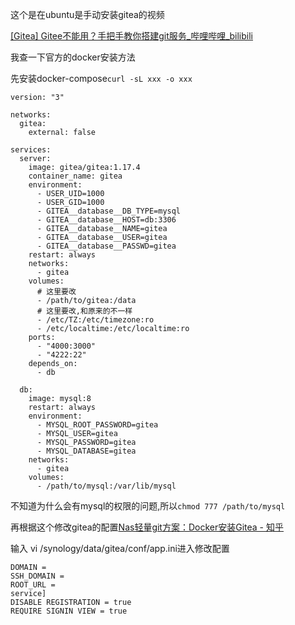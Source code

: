 
这个是在ubuntu是手动安装gitea的视频

[[Gitea] Gitee不能用？手把手教你搭建git服务\_哔哩哔哩\_bilibili](https://www.bilibili.com/video/BV1ZU4y1y7SP/?spm_id_from=333.337.search-card.all.click&vd_source=a16e7d60ec30d7ca460e723941be155c)


我查一下官方的docker安装方法

先安装docker-compose`curl -sL xxx -o xxx`

```
version: "3"

networks:
  gitea:
    external: false

services:
  server:
    image: gitea/gitea:1.17.4
    container_name: gitea
    environment:
      - USER_UID=1000
      - USER_GID=1000
      - GITEA__database__DB_TYPE=mysql
      - GITEA__database__HOST=db:3306
      - GITEA__database__NAME=gitea
      - GITEA__database__USER=gitea
      - GITEA__database__PASSWD=gitea
    restart: always
    networks:
      - gitea
    volumes:
      # 这里要改
      - /path/to/gitea:/data
      # 这里要改,和原来的不一样
      - /etc/TZ:/etc/timezone:ro
      - /etc/localtime:/etc/localtime:ro
    ports:
      - "4000:3000"
      - "4222:22"
    depends_on:
      - db

  db:
    image: mysql:8
    restart: always
    environment:
      - MYSQL_ROOT_PASSWORD=gitea
      - MYSQL_USER=gitea
      - MYSQL_PASSWORD=gitea
      - MYSQL_DATABASE=gitea
    networks:
      - gitea
    volumes:
      - /path/to/mysql:/var/lib/mysql
```

不知道为什么会有mysql的权限的问题,所以`chmod 777 /path/to/mysql`


再根据这个修改gitea的配置[Nas轻量git方案：Docker安装Gitea - 知乎](https://zhuanlan.zhihu.com/p/351649897)

输入 vi /synology/data/gitea/conf/app.ini进入修改配置

```
DOMAIN = 
SSH_DOMAIN =
ROOT_URL = 
service]
DISABLE REGISTRATION = true
REQUIRE SIGNIN VIEW = true
```

